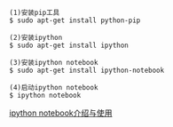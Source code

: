 
```
(1)安装pip工具
$ sudo apt-get install python-pip

(2)安装ipython
$ sudo apt-get install ipython

(3)安装ipython notebook
$ sudo apt-get install ipython-notebook

(4)启动ipython notebook
$ ipython notebook
```
[ipython notebook介绍与使用](https://gitee.com/pi-lab/SummerCamp/blob/master/tool/notebook/README.md)
